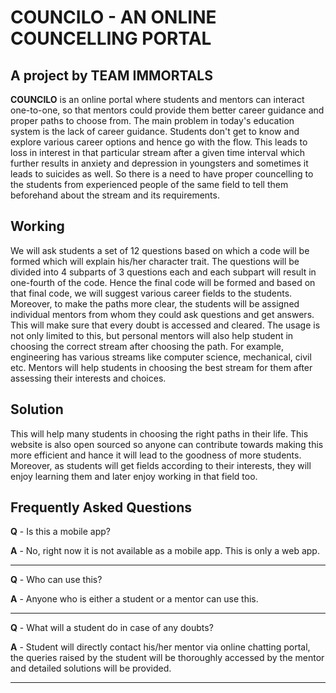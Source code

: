 # COUNCILO - AN ONLINE COUNCELLING PORTAL
## A project by TEAM IMMORTALS
**COUNCILO** is an online portal where students and mentors can interact one-to-one, so that mentors could provide them better career guidance and proper paths to choose from. 
The main problem in today's education system is the lack of career guidance. Students don't get to know and explore various career options and hence go with the flow. This leads to loss in interest in that particular stream after a given time interval which further results in anxiety and depression in youngsters and sometimes it leads to suicides as well.
So there is a need to have proper councelling to the students from experienced people of the same field to tell them beforehand about the stream and its requirements.

## Working
We will ask students a set of 12 questions based on which a code will be formed which will explain his/her character trait. The questions will be divided into 4 subparts of 3 questions each and each subpart will result in one-fourth of the code. Hence the final code will be formed and based on that final code, we will suggest various career fields to the students. 
Moreover, to make the paths more clear, the students will be assigned individual mentors from whom they could ask questions and get answers. This will make sure that every doubt is accessed and cleared. 
The usage is not only limited to this, but personal mentors will also help student in choosing the correct stream after choosing the path. For example, engineering has various streams like computer science, mechanical, civil etc. Mentors will help students in choosing the best stream for them after assessing their interests and choices.

## Solution
This will help many students in choosing the right paths in their life. This website is also open sourced so anyone can contribute towards making this more efficient and hance it will lead to the goodness of more students. Moreover, as students will get fields according to their interests, they will enjoy learning them and later enjoy working in that field too.

## Frequently Asked Questions
**Q** - Is this a mobile app?

**A** - No, right now it is not available as a mobile app. This is only a web app.
<hr>

**Q** - Who can use this?

**A** - Anyone who is either a student or a mentor can use this.
<hr>

**Q** - What will a student do in case of any doubts?

**A** - Student will directly contact his/her mentor via online chatting portal, the queries raised by the student will be thoroughly accessed by the mentor and detailed solutions will be provided.
<hr>